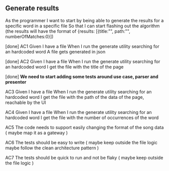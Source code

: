 ## Generate results

As the programmer
I want to start by being able to generate the results for a specific word in a specific file
So that I can start flashing out the algorithm
  (the results will have the format of {results: [{title:"", path:"", numberOfMatches:0}])

[done]
AC1
Given I have a file
When I run the generate utility searching for an hardcoded word
A file gets generated in json

[done]
AC2
Given I have a file
When I run the generate utility searching for an hardcoded word
I get the file with the title of the page

[done]
**We need to start adding some tests around use case, parser and presenter**

AC3
Given I have a file
When I run the generate utility searching for an hardcoded word
I get the file with the path of the data of the page, reachable by the UI

AC4
Given I have a file
When I run the generate utility searching for an hardcoded word
I get the file with the number of occurrences of the word

AC5
The code needs to support easily changing the format of the song data
(
  maybe map it as a gateway
)

AC6
The tests should be easy to write
(
  maybe keep outside the file logic
  maybe follow the clean architecture pattern
)

AC7
The tests should be quick to run and not be flaky
(
  maybe keep outside the file logic
)